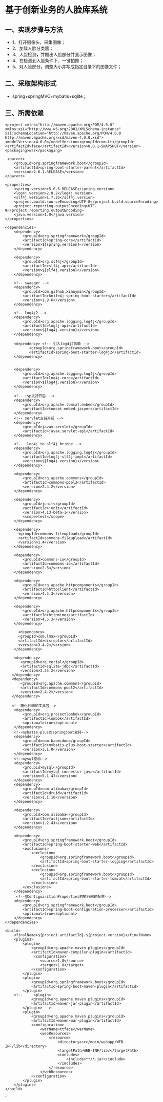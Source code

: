 # 基于创新业务的人脸库系统
## 一、实现步骤与方法
* 1、打开摄像头，采集图像；
* 2、加载人脸分类器；
* 3、人脸检测，并框出人脸部分并显示图像；
* 4、在检测到人脸条件下，一键拍照；
* 5、对人脸部分，调整大小并写成指定目录下的图像文件；
## 二、采取架构形式
* spring+springMVC+mybatis+sqlite；

## 三、所需依赖
`<project xmlns="http://maven.apache.org/POM/4.0.0" xmlns:xsi="http://www.w3.org/2001/XMLSchema-instance" xsi:schemaLocation="http://maven.apache.org/POM/4.0.0 http://maven.apache.org/xsd/maven-4.0.0.xsd"> <modelVersion>4.0.0</modelVersion><groupId>com.tt</groupId> <artifactId>face</artifactId><version>0.0.1-SNAPSHOT</version><packaging>war</packaging>`
  
 	 <parent>
		<groupId>org.springframework.boot</groupId>
		<artifactId>spring-boot-starter-parent</artifactId>
		<version>2.0.1.RELEASE</version>
	</parent>
  
    <properties>
        <spring.version>5.0.5.RELEASE</spring.version>
        <log4j.version>2.8.2</log4j.version>
        <slf4j.version>1.7.25</slf4j.version>
        <project.build.sourceEncoding>UTF-8</project.build.sourceEncoding>
		<project.reporting.outputEncoding>UTF-8</project.reporting.outputEncoding>
		<java.version>1.8</java.version>
    </properties>

    <dependencies>
        <dependency>
            <groupId>org.springframework</groupId>
            <artifactId>spring-core</artifactId>
            <version>${spring.version}</version>
        </dependency>

        <dependency>
            <groupId>org.slf4j</groupId>
            <artifactId>slf4j-api</artifactId>
            <version>${slf4j.version}</version>
        </dependency>
        
        <!-- swagger -->
        <dependency>
			<groupId>com.github.xiaoymin</groupId>
			<artifactId>knife4j-spring-boot-starter</artifactId>
			<version>1.9.6</version>
		</dependency>
                 
        <!-- log4j2 -->
        <dependency>
            <groupId>org.apache.logging.log4j</groupId>
            <artifactId>log4j-api</artifactId>
            <version>${log4j.version}</version>
        </dependency>
        			        
		<dependency> <!-- 引入log4j2依赖 -->  
			   <groupId>org.springframework.boot</groupId>  
			   <artifactId>spring-boot-starter-log4j2</artifactId>  
		</dependency>
        
        
        <dependency>
            <groupId>org.apache.logging.log4j</groupId>
            <artifactId>log4j-core</artifactId>
            <version>${log4j.version}</version>
        </dependency>
        
        <!-- jsp支持开启 -->  
        <dependency>
            <groupId>org.apache.tomcat.embed</groupId>
            <artifactId>tomcat-embed-jasper</artifactId>
        </dependency>
        <!-- servlet支持开启 -->
        <dependency>
            <groupId>javax.servlet</groupId>
            <artifactId>javax.servlet-api</artifactId>
        </dependency>
        
        <!--  log4j to slf4j bridge -->
        <dependency>
            <groupId>org.apache.logging.log4j</groupId>
            <artifactId>log4j-slf4j-impl</artifactId>
            <version>${log4j.version}</version>
        </dependency>
        
        <dependency>
            <groupId>org.apache.commons</groupId>
            <artifactId>commons-pool2</artifactId>
            <version>2.4.2</version>
        </dependency>

        <dependency>
            <groupId>junit</groupId>
            <artifactId>junit</artifactId>
            <version>4.13-beta-1</version>
            <scope>test</scope>
        </dependency>
        
        <dependency>
		  <groupId>commons-fileupload</groupId>
		  <artifactId>commons-fileupload</artifactId>
		  <version>1.4</version>
		</dependency>
        
        <dependency>
            <groupId>commons-io</groupId>
            <artifactId>commons-io</artifactId>
            <version>2.6</version>
        </dependency>
        
        <dependency>
		    <groupId>org.apache.httpcomponents</groupId>
		    <artifactId>httpclient</artifactId>
		    <version>4.5.3</version>
		</dependency>
		
		<dependency>
		    <groupId>org.apache.httpcomponents</groupId>
		    <artifactId>httpmime</artifactId>
		    <version>4.5.3</version>
		</dependency>
		
		  <dependency>
	      <groupId>com.lmax</groupId>
	      <artifactId>disruptor</artifactId>
	      <version>3.4.2</version>
	    </dependency>
	    
	    <dependency>
           <groupId>org.xerial</groupId>
           <artifactId>sqlite-jdbc</artifactId>
           <version>3.25.2</version>
       </dependency>
       <dependency>
           <groupId>org.apache.commons</groupId>
           <artifactId>commons-pool2</artifactId>
           <version>2.4.2</version>
       </dependency>
       
       <!--简化代码的工具包-->
        <dependency>
            <groupId>org.projectlombok</groupId>
            <artifactId>lombok</artifactId>
            <optional>true</optional>
        </dependency>
        <!--mybatis-plus的springboot支持-->
        <dependency>
            <groupId>com.baomidou</groupId>
            <artifactId>mybatis-plus-boot-starter</artifactId>
            <version>3.1.0</version>
        </dependency>
        <!--mysql驱动-->
        <dependency>
            <groupId>mysql</groupId>
            <artifactId>mysql-connector-java</artifactId>
            <version>5.1.47</version>
        </dependency>
        <dependency>
            <groupId>com.alibaba</groupId>
            <artifactId>druid</artifactId>
            <version>1.1.10</version>
        </dependency>
        
		<dependency>  
		    <groupId>com.alibaba</groupId>  
		    <artifactId>fastjson</artifactId>  
		    <version>1.2.41</version>  
		</dependency>
        
        <dependency>
			<groupId>org.springframework.boot</groupId>
			<artifactId>spring-boot-starter-web</artifactId>
			<exclusions> 
				<exclusion> 
					<groupId>org.springframework.boot</groupId> 
					<artifactId>spring-boot-starter-logging</artifactId> 
				</exclusion> 
				<exclusion>
                    <groupId>org.springframework.boot</groupId>
                    <artifactId>spring-boot-starter-tomcat</artifactId>
                </exclusion>
			</exclusions> 
		</dependency>
		 <!--@ConfiguaritionProperties的执行器的配置-->
        <dependency>
            <groupId>org.springframework.boot</groupId>
            <artifactId>spring-boot-configuration-processor</artifactId>
            <optional>true</optional>
        </dependency>
    </dependencies>

    <build>
        <finalName>${project.artifactId}-${project.version}</finalName>
        <plugins>
            <plugin>
                <groupId>org.apache.maven.plugins</groupId>
                <artifactId>maven-compiler-plugin</artifactId>
                 <configuration>
                    <source>1.8</source>
                    <target>1.8</target>
                </configuration>
            </plugin>
            <plugin>
				<groupId>org.springframework.boot</groupId>
				<artifactId>spring-boot-maven-plugin</artifactId>
			</plugin>
        <!--     <plugin>
                <groupId>org.apache.maven.plugins</groupId>
                <artifactId>maven-jar-plugin</artifactId>
            </plugin> -->
            <plugin>
                <groupId>org.apache.maven.plugins</groupId>
                <artifactId>maven-war-plugin</artifactId>
                <configuration>
               	    <warName>ttface</warName>
                    <webResources>
                        <resource>
                            <directory>src/main/webapp/WEB-INF/lib</directory>
                            <targetPath>WEB-INF/lib/</targetPath>
                            <includes>
                                <include>**/*.jar</include>
                            </includes>
                        </resource>
                    </webResources>
                </configuration>
            </plugin>
        </plugins>
    </build>
</project>`


